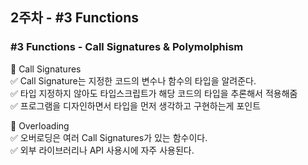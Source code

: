 ## 2주차 - #3 Functions

### #3 Functions - Call Signatures & Polymolphism <br>
📌 Call Signatures <br>
✅ Call Signature는 지정한 코드의 변수나 함수의 타입을 알려준다. <br>
✅ 타입 지정하지 않아도 타입스크립트가 해당 코드의 타입을 추론해서 적용해줌 <br>
✅ 프로그램을 디자인하면서 타입을 먼저 생각하고 구현하는게 포인트 <br>

📌 Overloading <br>
✅ 오버로딩은 여러 Call Signatures가 있는 함수이다. <br>
✅ 외부 라이브러리나 API 사용시에 자주 사용된다. <br>

